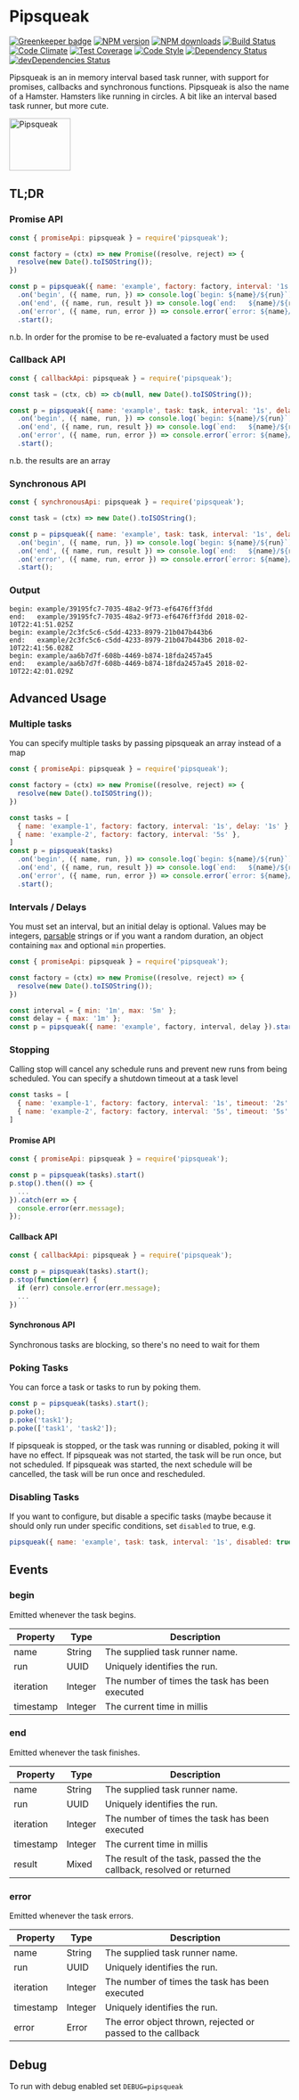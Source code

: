 # Pipsqueak

[![Greenkeeper badge](https://badges.greenkeeper.io/cressie176/pipsqueak.svg)](https://greenkeeper.io/)
[![NPM version](https://img.shields.io/npm/v/pipsqueak.svg?style=flat-square)](https://www.npmjs.com/package/pipsqueak)
[![NPM downloads](https://img.shields.io/npm/dm/pipsqueak.svg?style=flat-square)](https://www.npmjs.com/package/pipsqueak)
[![Build Status](https://img.shields.io/travis/cressie176/pipsqueak/master.svg)](https://travis-ci.org/cressie176/pipsqueak)
[![Code Climate](https://codeclimate.com/github/cressie176/pipsqueak/badges/gpa.svg)](https://codeclimate.com/github/cressie176/pipsqueak)
[![Test Coverage](https://codeclimate.com/github/cressie176/pipsqueak/badges/coverage.svg)](https://codeclimate.com/github/cressie176/pipsqueak/coverage)
[![Code Style](https://img.shields.io/badge/code%20style-imperative-brightgreen.svg)](https://github.com/cressie176/eslint-config-imperative)
[![Dependency Status](https://david-dm.org/cressie176/pipsqueak.svg)](https://david-dm.org/cressie176/pipsqueak)
[![devDependencies Status](https://david-dm.org/cressie176/pipsqueak/dev-status.svg)](https://david-dm.org/cressie176/pipsqueak?type=dev)

Pipsqueak is an in memory interval based task runner, with support for promises, callbacks and synchronous functions. Pipsqueak is also the name of a Hamster. Hamsters like running in circles. A bit like an interval based task runner, but more cute.

<img alt="Pipsqueak" src="https://upload.wikimedia.org/wikipedia/en/thumb/8/87/Pipsqueak_Go_Go_Hamster.png/220px-Pipsqueak_Go_Go_Hamster.png" width="110" height="94" class="thumbimage">

## TL;DR
###  Promise API
```javascript
const { promiseApi: pipsqueak } = require('pipsqueak');

const factory = (ctx) => new Promise((resolve, reject) => {
  resolve(new Date().toISOString());
})

const p = pipsqueak({ name: 'example', factory: factory, interval: '1s', delay: '1s' })
  .on('begin', ({ name, run, }) => console.log(`begin: ${name}/${run}`))
  .on('end', ({ name, run, result }) => console.log(`end:   ${name}/${run} ${result}`))
  .on('error', ({ name, run, error }) => console.error(`error: ${name}/${run} ${error.message}`))
  .start();
```
n.b. In order for the promise to be re-evaluated a factory must be used
### Callback API
```javascript
const { callbackApi: pipsqueak } = require('pipsqueak');

const task = (ctx, cb) => cb(null, new Date().toISOString());

const p = pipsqueak({ name: 'example', task: task, interval: '1s', delay: '1s' })
  .on('begin', ({ name, run, }) => console.log(`begin: ${name}/${run}`))
  .on('end', ({ name, run, result }) => console.log(`end:   ${name}/${run} ${result[0]}`))
  .on('error', ({ name, run, error }) => console.error(`error: ${name}/${run} ${error.message}`))
  .start();
```
n.b. the results are an array
### Synchronous API
```javascript
const { synchronousApi: pipsqueak } = require('pipsqueak');

const task = (ctx) => new Date().toISOString();

const p = pipsqueak({ name: 'example', task: task, interval: '1s', delay: '1s' })
  .on('begin', ({ name, run, }) => console.log(`begin: ${name}/${run}`))
  .on('end', ({ name, run, result }) => console.log(`end:   ${name}/${run} ${result}`))
  .on('error', ({ name, run, error }) => console.error(`error: ${name}/${run} ${error.message}`))
  .start();
```
### Output
```
begin: example/39195fc7-7035-48a2-9f73-ef6476ff3fdd
end:   example/39195fc7-7035-48a2-9f73-ef6476ff3fdd 2018-02-10T22:41:51.025Z
begin: example/2c3fc5c6-c5dd-4233-8979-21b047b443b6
end:   example/2c3fc5c6-c5dd-4233-8979-21b047b443b6 2018-02-10T22:41:56.028Z
begin: example/aa6b7d7f-608b-4469-b874-18fda2457a45
end:   example/aa6b7d7f-608b-4469-b874-18fda2457a45 2018-02-10T22:42:01.029Z
```

## Advanced Usage

### Multiple tasks
You can specify multiple tasks by passing pipsqueak an array instead of a map
```javascript
const { promiseApi: pipsqueak } = require('pipsqueak');

const factory = (ctx) => new Promise((resolve, reject) => {
  resolve(new Date().toISOString());
})

const tasks = [
  { name: 'example-1', factory: factory, interval: '1s', delay: '1s' },
  { name: 'example-2', factory: factory, interval: '5s' },
]
const p = pipsqueak(tasks)
  .on('begin', ({ name, run, }) => console.log(`begin: ${name}/${run}`))
  .on('end', ({ name, run, result }) => console.log(`end:   ${name}/${run} ${result}`))
  .on('error', ({ name, run, error }) => console.error(`error: ${name}/${run} ${error.message}`))
  .start();
```

### Intervals / Delays
You must set an interval, but an initial delay is optional. Values may be integers, [parsable](https://www.npmjs.com/package/parse-duration) strings or if you want a random duration, an object containing `max` and optional `min` properties.
```javascript
const { promiseApi: pipsqueak } = require('pipsqueak');

const factory = (ctx) => new Promise((resolve, reject) => {
  resolve(new Date().toISOString());
})

const interval = { min: '1m', max: '5m' };
const delay = { max: '1m' };
const p = pipsqueak({ name: 'example', factory, interval, delay }).start();
```

### Stopping
Calling stop will cancel any schedule runs and prevent new runs from being scheduled. You can specify a shutdown timeout at a task level
```javascript
const tasks = [
  { name: 'example-1', factory: factory, interval: '1s', timeout: '2s' },
  { name: 'example-2', factory: factory, interval: '5s', timeout: '5s' },
]
```
#### Promise API
```javascript
const { promiseApi: pipsqueak } = require('pipsqueak');

const p = pipsqueak(tasks).start()
p.stop().then(() => {
  ...
}).catch(err => {
  console.error(err.message);
});
```
#### Callback API
```javascript
const { callbackApi: pipsqueak } = require('pipsqueak');

const p = pipsqueak(tasks).start();
p.stop(function(err) {
  if (err) console.error(err.message);
  ...
})
```
#### Synchronous API
Synchronous tasks are blocking, so there's no need to wait for them

### Poking Tasks
You can force a task or tasks to run by poking them.
```js
const p = pipsqueak(tasks).start();
p.poke();
p.poke('task1');
p.poke(['task1', 'task2']);
```
If pipsqueak is stopped, or the task was running or disabled, poking it will have no effect.
If pipsqueak was not started, the task will be run once, but not scheduled.
If pipsqueak was started, the next schedule will be cancelled, the task will be run once and rescheduled.

### Disabling Tasks
If you want to configure, but disable a specific tasks (maybe because it should only run under specific conditions, set `disabled` to true, e.g.
```javascript
pipsqueak({ name: 'example', task: task, interval: '1s', disabled: true })

```

## Events

### begin
Emitted whenever the task begins.

| Property  | Type    | Description |
|-----------|---------|-------------|
| name      | String  | The supplied task runner name. |
| run       | UUID    | Uniquely identifies the run. |
| iteration | Integer | The number of times the task has been executed |
| timestamp | Integer | The current time in millis |

### end
Emitted whenever the task finishes.

| Property  | Type    | Description |
|-----------|---------|-------------|
| name      | String  | The supplied task runner name. |
| run       | UUID    | Uniquely identifies the run. |
| iteration | Integer | The number of times the task has been executed |
| timestamp | Integer | The current time in millis |
| result    | Mixed   | The result of the task, passed the the callback, resolved or returned |

### error
Emitted whenever the task errors.

| Property  | Type    | Description |
|-----------|---------|-------------|
| name      | String  | The supplied task runner name. |
| run       | UUID    | Uniquely identifies the run. |
| iteration | Integer | The number of times the task has been executed |
| timestamp | Integer | Uniquely identifies the run. |
| error     | Error   | The error object thrown, rejected or passed to the callback |

## Debug
To run with debug enabled set `DEBUG=pipsqueak`

